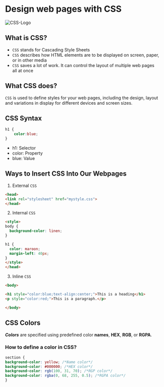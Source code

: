 # Design web pages with CSS

![CSS-Logo](https://icon-library.com/images/css-3-icon/css-3-icon-8.jpg)

## What is CSS?

* `CSS` stands for Cascading Style Sheets
* `CSS` describes how HTML elements are to be displayed on screen, paper, or in other media
* `CSS` saves a lot of work. It can control the layout of multiple web pages all at once

## What CSS does?

`CSS` is used to define styles for your web pages, including the design, layout and variations in display for different devices and screen sizes.

## CSS Syntax

```css
h1 {
    color:blue;
}
```

* h1: Selector
* color: Property
* blue: Value

## Ways to Insert CSS Into Our Webpages

1.  External `CSS` 

```html
<head>
<link rel="stylesheet" href="mystyle.css">
</head>
```

2.  Internal `CSS`

```html
<style>
body {
  background-color: linen;
}

h1 {
  color: maroon;
  margin-left: 40px;
}
</style>
</head>
```

3.  Inline `CSS`

```html
<body>

<h1 style="color:blue;text-align:center;">This is a heading</h1>
<p style="color:red;">This is a paragraph.</p>

</body>
```

## CSS Colors

***Colors*** are specified using predefined color **names**, **HEX**, **RGB**, or **RGPA**.

### How to define a color in CSS?

```css
section {
background-color: yellow; /*Name color*/
background-color: #000000; /*HEX color*/
background-color: rgb(100, 31, 70); /*RGP color*/
background-color: rgba(0, 68, 255, 0.5); /*RGPA color*/
}
```